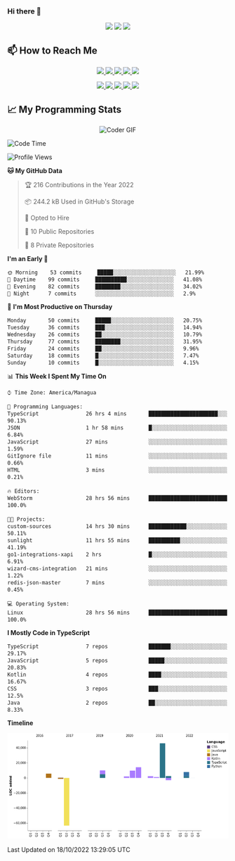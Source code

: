 ### Hi there 👋

<!--
**DevKenny/DevKenny** is a ✨ _special_ ✨ repository because its `README.md` (this file) appears on your GitHub profile.

Here are some ideas to get you started:

- 🔭 I’m currently working on ...
- 🌱 I’m currently learning ...
- 👯 I’m looking to collaborate on ...
- 🤔 I’m looking for help with ...
- 💬 Ask me about ...
- 📫 How to reach me: ...
- 😄 Pronouns: ...
- ⚡ Fun fact: ...
-->

<p align = "center">
  <img src="https://github-readme-stats.vercel.app/api?username=DevKenny&count_private=true&show_icons=true&theme=graywhite&line_height=30&hide_border=true">
  <img src="https://github-readme-stats.vercel.app/api/top-langs/?username=DevKenny&hide=html,css&theme=graywhite&hide_border=true">
  <img src="https://github-profile-summary-cards.vercel.app/api/cards/profile-details?username=DevKenny&theme=vue">
</p>

## 📫 How to Reach Me

<p align="center">
 <a href="https://devkenny.github.io">
  <img src="https://img.shields.io/badge/DevKenny-%23206A5D.svg?&style=for-the-badge&logo=jquery&logoColor=white" />
 </a>

 <a href="https://www.linkedin.com/in/hreal92">
  <img src="https://img.shields.io/badge/connect-%230077B5.svg?&style=for-the-badge&logo=linkedin&logoColor=white" />
 </a>

 <a href="https://join.skype.com/invite/IQ6gVADlpBSM">
  <img src="https://img.shields.io/badge/chat-%2300AFF0.svg?&style=for-the-badge&logo=skype&logoColor=white" />
 </a>

 <a href="mailto:realherrold@gmail.com">
  <img src="https://img.shields.io/badge/email-%23C14438.svg?&style=for-the-badge&logo=Gmail&logoColor=white" />
 </a>

 <a href="https://wa.me/50589517503">
  <img src="https://img.shields.io/badge/Whatsapp-%2300BFA5.svg?&style=for-the-badge&logo=Whatsapp&logoColor=white" />
 </a>
</p>

<p align="center">
  <a href="#">
    <img src="https://badges.pufler.dev/visits/DevKenny/DevKenny?style=flat-square&color=green&logo=github">
  </a>
  <a href="#">
    <img src="https://badges.pufler.dev/years/DevKenny?style=flat-square&color=green&logo=github">
  </a>
  <a href="#">
    <img src="https://badges.pufler.dev/repos/DevKenny?style=flat-square&color=green&logo=github">
  </a>
  <a href="#">
    <img src="https://badges.pufler.dev/gists/DevKenny?style=flat-square&color=green&logo=github">
  </a>
  <a href="#">
    <img src="https://badges.pufler.dev/commits/monthly/DevKenny?style=flat-square&color=green&logo=github">
  </a>
</p>

## 📈 My Programming Stats

<p align="center">
 <img src="https://www.mygo.ge/uploads/blog/1584023795.jpg" alt="Coder GIF" style="max-width:500px">
</p>

<!--START_SECTION:waka-->
![Code Time](http://img.shields.io/badge/Code%20Time-4%2C409%20hrs%2028%20mins-blue)

![Profile Views](http://img.shields.io/badge/Profile%20Views-0-blue)

**🐱 My GitHub Data** 

> 🏆 216 Contributions in the Year 2022
 > 
> 📦 244.2 kB Used in GitHub's Storage 
 > 
> 💼 Opted to Hire
 > 
> 📜 10 Public Repositories 
 > 
> 🔑 8 Private Repositories  
 > 
**I'm an Early 🐤** 

```text
🌞 Morning    53 commits     █████░░░░░░░░░░░░░░░░░░░░   21.99% 
🌆 Daytime    99 commits     ██████████░░░░░░░░░░░░░░░   41.08% 
🌃 Evening    82 commits     ████████░░░░░░░░░░░░░░░░░   34.02% 
🌙 Night      7 commits      ░░░░░░░░░░░░░░░░░░░░░░░░░   2.9%

```
📅 **I'm Most Productive on Thursday** 

```text
Monday       50 commits     █████░░░░░░░░░░░░░░░░░░░░   20.75% 
Tuesday      36 commits     ███░░░░░░░░░░░░░░░░░░░░░░   14.94% 
Wednesday    26 commits     ██░░░░░░░░░░░░░░░░░░░░░░░   10.79% 
Thursday     77 commits     ████████░░░░░░░░░░░░░░░░░   31.95% 
Friday       24 commits     ██░░░░░░░░░░░░░░░░░░░░░░░   9.96% 
Saturday     18 commits     █░░░░░░░░░░░░░░░░░░░░░░░░   7.47% 
Sunday       10 commits     █░░░░░░░░░░░░░░░░░░░░░░░░   4.15%

```


📊 **This Week I Spent My Time On** 

```text
⌚︎ Time Zone: America/Managua

💬 Programming Languages: 
TypeScript               26 hrs 4 mins       ██████████████████████░░░   90.13% 
JSON                     1 hr 58 mins        █░░░░░░░░░░░░░░░░░░░░░░░░   6.84% 
JavaScript               27 mins             ░░░░░░░░░░░░░░░░░░░░░░░░░   1.59% 
GitIgnore file           11 mins             ░░░░░░░░░░░░░░░░░░░░░░░░░   0.66% 
HTML                     3 mins              ░░░░░░░░░░░░░░░░░░░░░░░░░   0.21%

🔥 Editors: 
WebStorm                 28 hrs 56 mins      █████████████████████████   100.0%

🐱‍💻 Projects: 
custom-sources           14 hrs 30 mins      ████████████░░░░░░░░░░░░░   50.11% 
sunlight                 11 hrs 55 mins      ██████████░░░░░░░░░░░░░░░   41.19% 
go1-integrations-xapi    2 hrs               █░░░░░░░░░░░░░░░░░░░░░░░░   6.91% 
wizard-cms-integration   21 mins             ░░░░░░░░░░░░░░░░░░░░░░░░░   1.22% 
redis-json-master        7 mins              ░░░░░░░░░░░░░░░░░░░░░░░░░   0.45%

💻 Operating System: 
Linux                    28 hrs 56 mins      █████████████████████████   100.0%

```

**I Mostly Code in TypeScript** 

```text
TypeScript               7 repos             ███████░░░░░░░░░░░░░░░░░░   29.17% 
JavaScript               5 repos             █████░░░░░░░░░░░░░░░░░░░░   20.83% 
Kotlin                   4 repos             ████░░░░░░░░░░░░░░░░░░░░░   16.67% 
CSS                      3 repos             ███░░░░░░░░░░░░░░░░░░░░░░   12.5% 
Java                     2 repos             ██░░░░░░░░░░░░░░░░░░░░░░░   8.33%

```


**Timeline**

![Chart not found](https://raw.githubusercontent.com/DevKenny/DevKenny/main/charts/bar_graph.png) 


 Last Updated on 18/10/2022 13:29:05 UTC
<!--END_SECTION:waka-->
